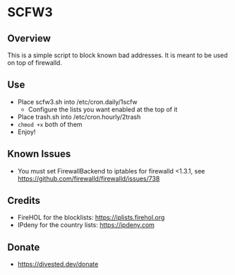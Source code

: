 SCFW3
=====

Overview
--------
This is a simple script to block known bad addresses.
It is meant to be used on top of firewalld.

Use
---
- Place scfw3.sh into /etc/cron.daily/1scfw
  - Configure the lists you want enabled at the top of it
- Place trash.sh into /etc/cron.hourly/2trash
- `chmod +x` both of them
- Enjoy!

Known Issues
------------
- You must set FirewallBackend to iptables for firewalld <1.3.1, see https://github.com/firewalld/firewalld/issues/738

Credits
-------
- FireHOL for the blocklists: https://iplists.firehol.org
- IPdeny for the country lists: https://ipdeny.com

Donate
-------
- https://divested.dev/donate
